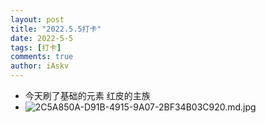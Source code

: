 ```yaml
--- 
layout: post 
title: "2022.5.5打卡" 
date: 2022-5-5 
tags: [打卡] 
comments: true 
author: iAskv 
--- 
```


- 今天刷了基础的元素 红皮的主族 
- ![2C5A850A-D91B-4915-9A07-2BF34B03C920.md.jpg](https://www.z4a.net/images/2022/05/05/2C5A850A-D91B-4915-9A07-2BF34B03C920.md.jpg) 
